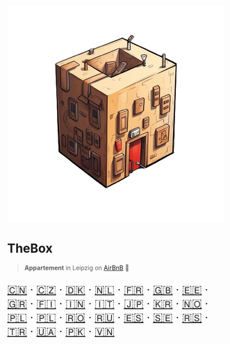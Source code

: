 <!-- _coverpage.md -->

![logo](_media/artwork/thebox-logo-art.png ':size=400')

# TheBox

> **Appartement** in Leipzig on [AirBnB](https://www.airbnb.de/rooms/638113290220817516?preview_for_ml=true&source_impression_id=p3_1702474313_zzOPpN9yz5Y9dSNR) 🦄

<div style="font-size: 1.6rem">

[🇨🇳](README.zh-CN.md "Chinese (Simplified)") ‧
[🇨🇿](README.cs.md "Czech") ‧
[🇩🇰](README.da.md "Danish") ‧
[🇳🇱](README.nl.md "Dutch") ‧
[🇫🇷](README.fr.md "French") ‧
[🇬🇧](README.en.md "English") ‧
[🇪🇪](README.et.md "Estonian") ‧
[🇬🇷](README.el.md "Greek") ‧
[🇫🇮](README.fi.md "Finnish") ‧
[🇮🇳](README.hi.md "Hindi") ‧
[🇮🇹](README.it.md "Italian") ‧
[🇯🇵](README.ja.md "Japanese") ‧
[🇰🇷](README.ko.md "Korean") ‧
[🇳🇴](README.no.md "Norwegian") ‧
[🇵🇱](README.pl.md "Polish") ‧
[🇵🇱](README.pt.md "Portuguese") ‧
[🇷🇴](README.ro.md "Romanian") ‧
[🇷🇺](README.ru.md "Russian") ‧
[🇪🇸](README.es.md "Spanish") ‧
[🇸🇪](README.sv.md "Swedish") ‧
[🇷🇸](README.sr.md "Serbian") ‧
[🇹🇷](README.tr.md "Turkish") ‧
[🇺🇦](README.uk.md "Ukrainian") ‧
[🇵🇰](README.ur.md "Urdu") ‧
[🇻🇳](README.vi.md "Vietnamese")

</div>
